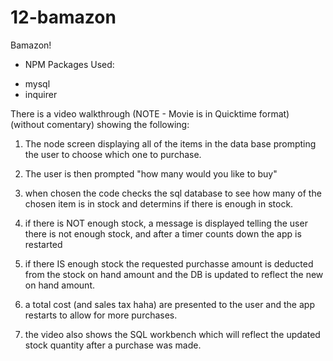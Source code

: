 # 12-bamazon
Bamazon!

* NPM Packages Used:
- mysql
- inquirer

There is a video walkthrough (NOTE - Movie is in Quicktime format) (without comentary) showing the following:

1. The node screen displaying all of the items in the data base prompting the user to choose which one to purchase.

2. The user is then prompted "how many would you like to buy"

3. when chosen the code checks the sql database to see how many of the chosen item is in stock and determins if there is enough in stock.

4. if there is NOT enough stock, a message is displayed telling the user there is not enough stock, and after a timer counts down the app is restarted

5. if there IS enough stock the requested purchasse amount is deducted from the stock on hand amount and the DB is updated to reflect the new on hand amount.

6. a total cost (and sales tax haha) are presented to the user and the app restarts to allow for more purchases.

7. the video also shows the SQL workbench which will reflect the updated stock quantity after a purchase was made.
